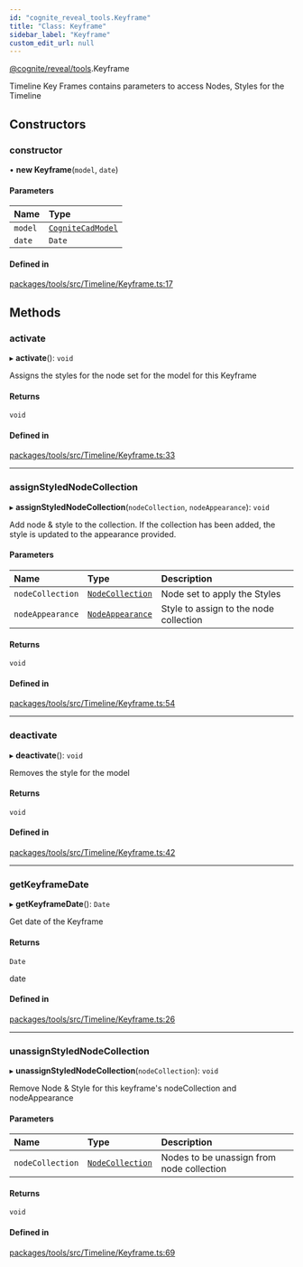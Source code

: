 ```yaml
---
id: "cognite_reveal_tools.Keyframe"
title: "Class: Keyframe"
sidebar_label: "Keyframe"
custom_edit_url: null
---
```


[@cognite/reveal/tools](../modules/cognite_reveal_tools.md).Keyframe

Timeline Key Frames contains parameters to access Nodes, Styles for the Timeline

## Constructors

### constructor

• **new Keyframe**(`model`, `date`)

#### Parameters

| Name | Type |
| :------ | :------ |
| `model` | [`CogniteCadModel`](cognite_reveal.CogniteCadModel.md) |
| `date` | `Date` |

#### Defined in

[packages/tools/src/Timeline/Keyframe.ts:17](https://github.com/cognitedata/reveal/blob/fba2eed2/viewer/packages/tools/src/Timeline/Keyframe.ts#L17)

## Methods

### activate

▸ **activate**(): `void`

Assigns the styles for the node set for the model for this Keyframe

#### Returns

`void`

#### Defined in

[packages/tools/src/Timeline/Keyframe.ts:33](https://github.com/cognitedata/reveal/blob/fba2eed2/viewer/packages/tools/src/Timeline/Keyframe.ts#L33)

___

### assignStyledNodeCollection

▸ **assignStyledNodeCollection**(`nodeCollection`, `nodeAppearance`): `void`

Add node & style to the collection. If the collection has been added, the style is updated to the
appearance provided.

#### Parameters

| Name | Type | Description |
| :------ | :------ | :------ |
| `nodeCollection` | [`NodeCollection`](cognite_reveal.NodeCollection.md) | Node set to apply the Styles |
| `nodeAppearance` | [`NodeAppearance`](../modules/cognite_reveal.md#nodeappearance) | Style to assign to the node collection |

#### Returns

`void`

#### Defined in

[packages/tools/src/Timeline/Keyframe.ts:54](https://github.com/cognitedata/reveal/blob/fba2eed2/viewer/packages/tools/src/Timeline/Keyframe.ts#L54)

___

### deactivate

▸ **deactivate**(): `void`

Removes the style for the model

#### Returns

`void`

#### Defined in

[packages/tools/src/Timeline/Keyframe.ts:42](https://github.com/cognitedata/reveal/blob/fba2eed2/viewer/packages/tools/src/Timeline/Keyframe.ts#L42)

___

### getKeyframeDate

▸ **getKeyframeDate**(): `Date`

Get date of the Keyframe

#### Returns

`Date`

date

#### Defined in

[packages/tools/src/Timeline/Keyframe.ts:26](https://github.com/cognitedata/reveal/blob/fba2eed2/viewer/packages/tools/src/Timeline/Keyframe.ts#L26)

___

### unassignStyledNodeCollection

▸ **unassignStyledNodeCollection**(`nodeCollection`): `void`

Remove Node & Style for this keyframe's nodeCollection and nodeAppearance

#### Parameters

| Name | Type | Description |
| :------ | :------ | :------ |
| `nodeCollection` | [`NodeCollection`](cognite_reveal.NodeCollection.md) | Nodes to be unassign from node collection |

#### Returns

`void`

#### Defined in

[packages/tools/src/Timeline/Keyframe.ts:69](https://github.com/cognitedata/reveal/blob/fba2eed2/viewer/packages/tools/src/Timeline/Keyframe.ts#L69)
